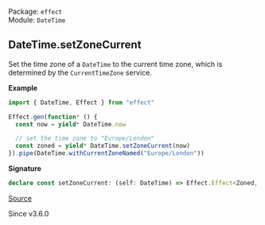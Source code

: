Package: `effect`<br />
Module: `DateTime`<br />

## DateTime.setZoneCurrent

Set the time zone of a `DateTime` to the current time zone, which is
determined by the `CurrentTimeZone` service.

**Example**

```ts
import { DateTime, Effect } from "effect"

Effect.gen(function* () {
  const now = yield* DateTime.now

  // set the time zone to "Europe/London"
  const zoned = yield* DateTime.setZoneCurrent(now)
}).pipe(DateTime.withCurrentZoneNamed("Europe/London"))
```

**Signature**

```ts
declare const setZoneCurrent: (self: DateTime) => Effect.Effect<Zoned, never, CurrentTimeZone>
```

[Source](https://github.com/Effect-TS/effect/tree/main/packages/effect/src/DateTime.ts#L995)

Since v3.6.0
